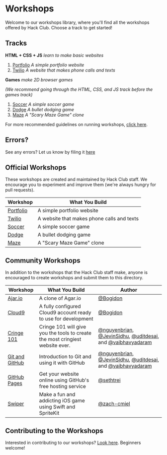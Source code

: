 # Workshops

Welcome to our workshops library, where you'll find all the workshops offered by
Hack Club. Choose a track to get started!

## Tracks

**HTML + CSS + JS** _learn to make basic websites_

1. [Portfolio](portfolio/README.md) _A simple portfolio website_
2. [Twilio](twilio/README.md) _A website that makes phone
   calls and texts_

**Games** _make 2D browser games_

_(We recommend going through the HTML, CSS, and JS track before the games
track)_

1. [Soccer](soccer/README.md) _A simple soccer game_
2. [Dodge](dodge/README.md) _A bullet dodging game_
3. [Maze](maze/README.md) _A "Scary Maze Game" clone_

For more recommended guidelines on running workshops,
[click here](workshop_details.md#general-workshop-facilitation-guidelines).

## Errors?

See any errors? Let us know by filing it
[here](https://github.com/hackclub/hackclub/issues/new)

## Official Workshops

These workshops are created and maintained by Hack Club staff. We encourage you
to experiment and improve them (we're always hungry for pull requests).

| Workshop                         | What You Build                             |
|----------------------------------|--------------------------------------------|
| [Portfolio](portfolio/README.md) | A simple portfolio website                 |
| [Twilio](twilio/README.md)       | A website that makes phone calls and texts |
| [Soccer](soccer/README.md)       | A simple soccer game                       |
| [Dodge](dodge/README.md)         | A bullet dodging game                      |
| [Maze](maze/README.md)           | A "Scary Maze Game" clone                  |

## Community Workshops

In addition to the workshops that the Hack Club staff make, anyone is encouraged
to create workshops and submit them to this directory.

| Workshop                                   | What You Build                                                                | Author                                                                                                                 |
| ------------------------------------------ | ----------------------------------------------------------------------------- | ---------------------------------------------------------------------------------------------------------------------- |
| [Ajar.io](ajar/README.md)                  | A clone of Agar.io                                                            | [@Bogidon][Bogidon]                                                                                                    |
| [Cloud9](cloud9/README.md)                 | A fully configured Cloud9 account ready to use for development                | [@Bogidon][Bogidon]                                                                                                    |
| [Cringe 101](cringe_101/README.md)         | Cringe 101 will give you the tools to create the most cringiest website ever. | [@nguyenbrian][nguyenbrian], [@JevinSidhu][JevinSidhu], [@uditdesai][uditdesai], and [@vaibhavyadaram][vaibhavyadaram] |
| [Git and GitHub](git_and_github/README.md) | Introduction to Git and using it with GitHub                                  | [@nguyenbrian][nguyenbrian], [@JevinSidhu][JevinSidhu], [@uditdesai][uditdesai], and [@vaibhavyadaram][vaibhavyadaram] |
| [GitHub Pages](github_pages/README.md)     | Get your website online using GitHub's free hosting service                   | [@sethtrei][sethtrei]                                                                                                  |
| [Swiper](swiper/README.md)                 | Make a fun and addicting iOS game using Swift and SpriteKit                | [@zach-cmiel][zachcmiel]                                                                                                   |

[Bogidon]: https://github.com/Bogidon
[nguyenbrian]: https://github.com/nguyenbrian
[JevinSidhu]: https://github.com/JevinSidhu
[uditdesai]: https://github.com/uditdesai
[vaibhavyadaram]: https://github.com/vaibhavyadaram
[sethtrei]: https://github.com/sethtrei
[zachcmiel]: https://github.com/zach-cmiel

## Contributing to the Workshops

Interested in contributing to our workshops? [Look here](CONTRIBUTING.md).
Beginners welcome!
